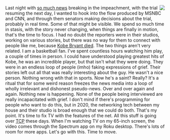 <img src="http://scripting.com/images/2019/03/31/rokuRemote.png" border="0" align="right">Last night with <a href="https://www.memeorandum.com/200126/p59#a200126p59">so much news</a> breaking in the impeachment, with the trial resuming the next day, I wanted to hook into the flow produced by MSNBC and CNN, and through them senators making decisions about the trial, probably in real time. Some of that might be visible. We spend so much time in stasis, with the story never changing, when things are finally in motion, that's the time to focus. I had no doubt the reporters were in their studios, working on various stories, but there was no way for them to connect with people like me, because <a href="https://en.wikipedia.org/wiki/Death_of_Kobe_Bryant">Kobe Bryant died</a>. The two things aren't very related. I am a basketball fan. I've spent countless hours watching him play, a couple of times in person. I could have understood playing greatest hits of Kobe, he was an incredible player, but that isn't what they were doing. They were in an endless loop of people (imho) faking expressions of grief. Their stories left out all that was really interesting about the guy. He wasn't a nice person. Nothing wrong wtih that in sports. Now he's a saint? Really? It's a ritual that for some weird reason freezes the news media into a loop of wholly irrelevant and dishonest pseudo-news. Over and over again and again. Nothing new is happening. None of the people being interviewed are really incapacitated with grief. I don't mind if there's programming for people who want to do this, but in 2020, the networking tech between my house and their studio is broad enough that we could do both. That's my point. It's time to fix TV with the features of the net. All this stuff is going over <a href="https://en.wikipedia.org/wiki/Transmission_Control_Protocol">TCP</a> these days. When I'm watching TV on my 65-inch screen, the video comes through the Spectrum app on my Roku desktop. There's lots of room for more apps. Let's go with this. Time to move. 
